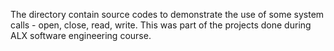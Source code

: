 The directory contain source codes to demonstrate the use of some system calls - open, close, read, write.
This was part of the projects done during ALX software engineering course.